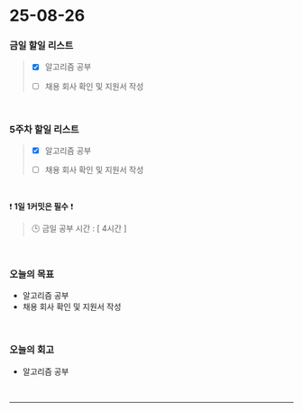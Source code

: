 # 25-08-26

### 금일 할일 리스트
> - [x] 알고리즘 공부
>
> - [ ] 채용 회사 확인 및 지원서 작성

<br/>

### 5주차 할일 리스트
> - [x] 알고리즘 공부
>
> - [ ] 채용 회사 확인 및 지원서 작성

<br/>

❗ **1일 1커밋은 필수** ❗

> 🕒 금일 공부 시간 : [ 4시간 ]

<br/>

### 오늘의 목표
- 알고리즘 공부
- 채용 회사 확인 및 지원서 작성

<br>

### 오늘의 회고
- 알고리즘 공부


<br/>

---
